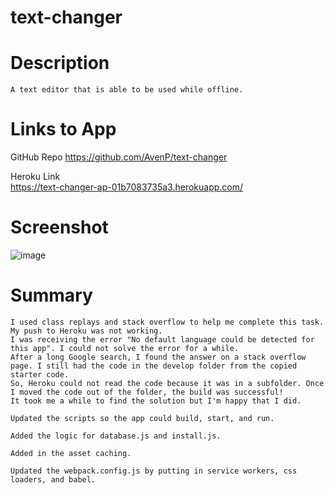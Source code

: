 # text-changer

# Description  
    A text editor that is able to be used while offline.

# Links to App

GitHub Repo
https://github.com/AvenP/text-changer

Heroku Link    
https://text-changer-ap-01b7083735a3.herokuapp.com/

# Screenshot
![image](https://github.com/AvenP/text-changer/assets/123212035/32b6ef2e-3849-4bfc-89c0-dc92950680fd)

# Summary
    I used class replays and stack overflow to help me complete this task. My push to Heroku was not working. 
    I was receiving the error "No default language could be detected for this app". I could not solve the error for a while.
    After a long Google search, I found the answer on a stack overflow page. I still had the code in the develop folder from the copied starter code.
    So, Heroku could not read the code because it was in a subfolder. Once I moved the code out of the folder, the build was successful!
    It took me a while to find the solution but I'm happy that I did.
    
    Updated the scripts so the app could build, start, and run.
    
    Added the logic for database.js and install.js.
   
    Added in the asset caching.
   
    Updated the webpack.config.js by putting in service workers, css loaders, and babel.
    
   
